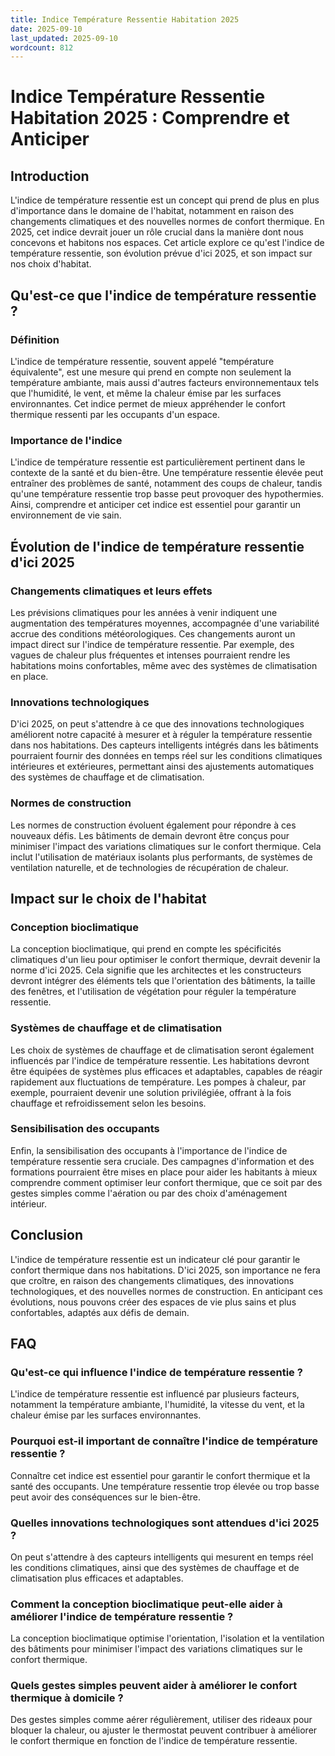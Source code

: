 ```yaml
---
title: Indice Température Ressentie Habitation 2025
date: 2025-09-10
last_updated: 2025-09-10
wordcount: 812
---
```


# Indice Température Ressentie Habitation 2025 : Comprendre et Anticiper

## Introduction

L'indice de température ressentie est un concept qui prend de plus en plus d'importance dans le domaine de l'habitat, notamment en raison des changements climatiques et des nouvelles normes de confort thermique. En 2025, cet indice devrait jouer un rôle crucial dans la manière dont nous concevons et habitons nos espaces. Cet article explore ce qu'est l'indice de température ressentie, son évolution prévue d'ici 2025, et son impact sur nos choix d'habitat.

## Qu'est-ce que l'indice de température ressentie ?

### Définition

L'indice de température ressentie, souvent appelé "température équivalente", est une mesure qui prend en compte non seulement la température ambiante, mais aussi d'autres facteurs environnementaux tels que l'humidité, le vent, et même la chaleur émise par les surfaces environnantes. Cet indice permet de mieux appréhender le confort thermique ressenti par les occupants d'un espace.

### Importance de l'indice

L'indice de température ressentie est particulièrement pertinent dans le contexte de la santé et du bien-être. Une température ressentie élevée peut entraîner des problèmes de santé, notamment des coups de chaleur, tandis qu'une température ressentie trop basse peut provoquer des hypothermies. Ainsi, comprendre et anticiper cet indice est essentiel pour garantir un environnement de vie sain.

## Évolution de l'indice de température ressentie d'ici 2025

### Changements climatiques et leurs effets

Les prévisions climatiques pour les années à venir indiquent une augmentation des températures moyennes, accompagnée d'une variabilité accrue des conditions météorologiques. Ces changements auront un impact direct sur l'indice de température ressentie. Par exemple, des vagues de chaleur plus fréquentes et intenses pourraient rendre les habitations moins confortables, même avec des systèmes de climatisation en place.

### Innovations technologiques

D'ici 2025, on peut s'attendre à ce que des innovations technologiques améliorent notre capacité à mesurer et à réguler la température ressentie dans nos habitations. Des capteurs intelligents intégrés dans les bâtiments pourraient fournir des données en temps réel sur les conditions climatiques intérieures et extérieures, permettant ainsi des ajustements automatiques des systèmes de chauffage et de climatisation.

### Normes de construction

Les normes de construction évoluent également pour répondre à ces nouveaux défis. Les bâtiments de demain devront être conçus pour minimiser l'impact des variations climatiques sur le confort thermique. Cela inclut l'utilisation de matériaux isolants plus performants, de systèmes de ventilation naturelle, et de technologies de récupération de chaleur.

## Impact sur le choix de l'habitat

### Conception bioclimatique

La conception bioclimatique, qui prend en compte les spécificités climatiques d'un lieu pour optimiser le confort thermique, devrait devenir la norme d'ici 2025. Cela signifie que les architectes et les constructeurs devront intégrer des éléments tels que l'orientation des bâtiments, la taille des fenêtres, et l'utilisation de végétation pour réguler la température ressentie.

### Systèmes de chauffage et de climatisation

Les choix de systèmes de chauffage et de climatisation seront également influencés par l'indice de température ressentie. Les habitations devront être équipées de systèmes plus efficaces et adaptables, capables de réagir rapidement aux fluctuations de température. Les pompes à chaleur, par exemple, pourraient devenir une solution privilégiée, offrant à la fois chauffage et refroidissement selon les besoins.

### Sensibilisation des occupants

Enfin, la sensibilisation des occupants à l'importance de l'indice de température ressentie sera cruciale. Des campagnes d'information et des formations pourraient être mises en place pour aider les habitants à mieux comprendre comment optimiser leur confort thermique, que ce soit par des gestes simples comme l'aération ou par des choix d'aménagement intérieur.

## Conclusion

L'indice de température ressentie est un indicateur clé pour garantir le confort thermique dans nos habitations. D'ici 2025, son importance ne fera que croître, en raison des changements climatiques, des innovations technologiques, et des nouvelles normes de construction. En anticipant ces évolutions, nous pouvons créer des espaces de vie plus sains et plus confortables, adaptés aux défis de demain.

## FAQ

### Qu'est-ce qui influence l'indice de température ressentie ?

L'indice de température ressentie est influencé par plusieurs facteurs, notamment la température ambiante, l'humidité, la vitesse du vent, et la chaleur émise par les surfaces environnantes.

### Pourquoi est-il important de connaître l'indice de température ressentie ?

Connaître cet indice est essentiel pour garantir le confort thermique et la santé des occupants. Une température ressentie trop élevée ou trop basse peut avoir des conséquences sur le bien-être.

### Quelles innovations technologiques sont attendues d'ici 2025 ?

On peut s'attendre à des capteurs intelligents qui mesurent en temps réel les conditions climatiques, ainsi que des systèmes de chauffage et de climatisation plus efficaces et adaptables.

### Comment la conception bioclimatique peut-elle aider à améliorer l'indice de température ressentie ?

La conception bioclimatique optimise l'orientation, l'isolation et la ventilation des bâtiments pour minimiser l'impact des variations climatiques sur le confort thermique.

### Quels gestes simples peuvent aider à améliorer le confort thermique à domicile ?

Des gestes simples comme aérer régulièrement, utiliser des rideaux pour bloquer la chaleur, ou ajuster le thermostat peuvent contribuer à améliorer le confort thermique en fonction de l'indice de température ressentie.